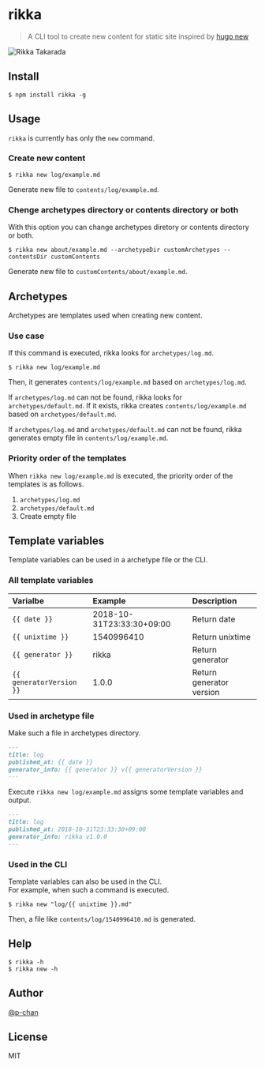 # rikka

> A CLI tool to create new content for static site inspired by [hugo new](https://gohugo.io/commands/hugo_new/)

![Rikka Takarada](https://i.imgur.com/aZW5a7j.gif)

## Install

```
$ npm install rikka -g
```

## Usage

`rikka` is currently has only the `new` command.

### Create new content

```
$ rikka new log/example.md
```

Generate new file to `contents/log/example.md`.

### Chenge archetypes directory or contents directory or both

With this option you can change archetypes diretory or contents directory or both.

```
$ rikka new about/example.md --archetypeDir customArchetypes --contentsDir customContents
```

Generate new file to `customContents/about/example.md`.

## Archetypes

Archetypes are templates used when creating new content.

### Use case

If this command is executed, rikka looks for `archetypes/log.md`.

```
$ rikka new log/example.md
```

Then, it generates `contents/log/example.md` based on `archetypes/log.md`.


If `archetypes/log.md` can not be found, rikka looks for `archetypes/default.md`. If it exists, rikka creates `contents/log/example.md` based on `archetypes/default.md`.

If `archetypes/log.md` and `archetypes/default.md` can not be found, rikka generates empty file in `contents/log/example.md`.

### Priority order of the templates

When `rikka new log/example.md` is executed, the priority order of the templates is as follows.

1. `archetypes/log.md`
2. `archetypes/default.md`
3. Create empty file

## Template variables

Template variables can be used in a archetype file or the CLI.

### All template variables

| Varialbe | Example | Description |
|:---|:---|:---|
| `{{ date }}` | 2018-10-31T23:33:30+09:00 | Return date |
| `{{ unixtime }}` | 1540996410 | Return unixtime |
| `{{ generator }}` | rikka | Return generator |
| `{{ generatorVersion }}` | 1.0.0 | Return generator version |

### Used in archetype file

Make such a file in archetypes directory.

```archetypes/log.md
---
title: log
published_at: {{ date }}
generator_info: {{ generator }} v{{ generatorVersion }}
---
```

Execute `rikka new log/example.md` assigns some template variables and output.

```contents/log/example.md
---
title: log
published_at: 2018-10-31T23:33:30+09:00
generator_info: rikka v1.0.0
---
```

### Used in the CLI

Template variables can also be used in the CLI.  
For example, when such a command is executed.

```
$ rikka new "log/{{ unixtime }}.md"
```

Then, a file like `contents/log/1540996410.md` is generated.

## Help

```
$ rikka -h
$ rikka new -h
```

## Author

[@p-chan](https://github.com/p-chan)

## License

MIT
